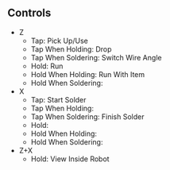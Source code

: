 ## Controls

* Z
  * Tap: Pick Up/Use
  * Tap When Holding: Drop
  * Tap When Soldering: Switch Wire Angle
  * Hold: Run
  * Hold When Holding: Run With Item
  * Hold When Soldering:
* X
  * Tap: Start Solder
  * Tap When Holding:
  * Tap When Soldering: Finish Solder
  * Hold:
  * Hold When Holding:
  * Hold When Soldering:
* Z+X
  * Hold: View Inside Robot